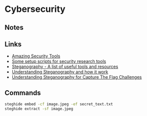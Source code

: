 # Cybersecurity

## Notes


## Links

- [Amazing Security Tools](https://github.com/eugenekolo/sec-tools)
- [Some setup scripts for security research tools](https://github.com/zardus/ctf-tools)
- [Steganography - A list of useful tools and resources](https://0xrick.github.io/lists/stego/#steghide)
- [Understanding Steganography and how it work](https://gupta-bless.medium.com/understanding-steganography-and-how-it-work-63593ddba21e)
- [Understanding Steganography for Capture The Flag Challenges](https://infosecwriteups.com/steganography-ctfs-73f7b310b1f7)

## Commands

```sh
steghide embed -cf image.jpeg -ef secret_text.txt
steghide extract -sf image.jpeg
```